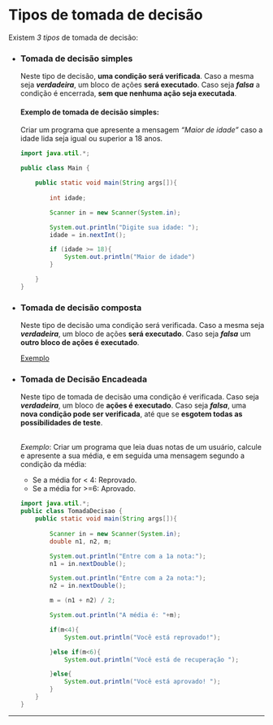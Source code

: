 # Tipos de tomada de decisão

Existem _3 tipos_ de tomada de decisão:<br>

* ### Tomada de decisão simples  

    Neste tipo de decisão, __uma condição será verificada__. Caso a mesma seja
    __*verdadeira*__, um bloco de ações __será executado__. Caso seja __*falsa*__ a condição é
    encerrada, __sem que nenhuma ação seja executada__.  

    #### Exemplo de tomada de decisão simples:<br>
    Criar um programa que apresente a mensagem _“Maior de idade”_ caso a idade lida seja igual ou superior a 18 anos.

    ```java
    import java.util.*;

    public class Main {

        public static void main(String args[]){
            
            int idade; 

            Scanner in = new Scanner(System.in);

            System.out.println("Digite sua idade: ");
            idade = in.nextInt();

            if (idade >= 18){
                System.out.println("Maior de idade")
            }

        }
    }
    ```

* ### Tomada de decisão composta
    Neste tipo de decisão uma condição será verificada. Caso a mesma seja
    __*verdadeira*__, um bloco de ações __será executado__. Caso seja __*falsa*__ um __outro bloco de ações é executado__.  

    [Exemplo](1-tomada_desição.md)


* ### Tomada de Decisão Encadeada
    Neste tipo de tomada de decisão uma condição é verificada. Caso seja __*verdadeira*__,
    um bloco de __ações é executado__. Caso seja __*falsa*__, uma __nova condição pode ser verificada__, até que se __esgotem todas as possibilidades de teste__.
    <br><br>

    _Exemplo_: Criar um programa que leia duas notas de um usuário, calcule e apresente a sua média, e em seguida uma mensagem segundo a condição da média:
    - Se a média for < 4: Reprovado.
    - Se a média for >=6: Aprovado.
    ```java
    import java.util.*;
    public class TomadaDecisao {
        public static void main(String args[]){
            
            Scanner in = new Scanner(System.in);
            double n1, n2, m;

            System.out.println("Entre com a 1a nota:");
            n1 = in.nextDouble();

            System.out.println("Entre com a 2a nota:");
            n2 = in.nextDouble();

            m = (n1 + n2) / 2;

            System.out.println("A média é: "+m);

            if(m<4){
                System.out.println("Você está reprovado!");

            }else if(m<6){
                System.out.println("Você está de recuperação ");

            }else{
                System.out.println("Você está aprovado! ");
            }
        }
    }
    ```

___
<br><br>